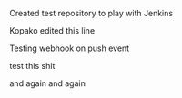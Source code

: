 Created test repository to play with Jenkins


Kopako edited this line


Testing webhook on push event

test this shit

and again
and again
